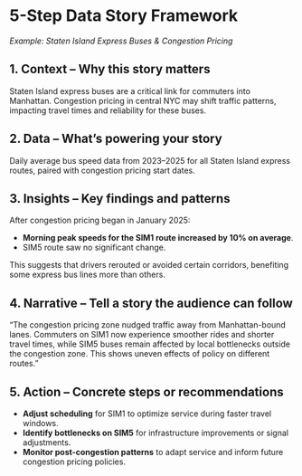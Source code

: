 # 5-Step Data Story Framework
*Example: Staten Island Express Buses & Congestion Pricing*

## 1. Context – Why this story matters
Staten Island express buses are a critical link for commuters into Manhattan. Congestion pricing in central NYC may shift traffic patterns, impacting travel times and reliability for these buses.

## 2. Data – What’s powering your story
Daily average bus speed data from 2023–2025 for all Staten Island express routes, paired with congestion pricing start dates.

## 3. Insights – Key findings and patterns
After congestion pricing began in January 2025:  
- **Morning peak speeds for the SIM1 route increased by 10% on average**.  
- SIM5 route saw no significant change.  

This suggests that drivers rerouted or avoided certain corridors, benefiting some express bus lines more than others.

## 4. Narrative – Tell a story the audience can follow
“The congestion pricing zone nudged traffic away from Manhattan-bound lanes. Commuters on SIM1 now experience smoother rides and shorter travel times, while SIM5 buses remain affected by local bottlenecks outside the congestion zone. This shows uneven effects of policy on different routes.”

## 5. Action – Concrete steps or recommendations
- **Adjust scheduling** for SIM1 to optimize service during faster travel windows.  
- **Identify bottlenecks on SIM5** for infrastructure improvements or signal adjustments.  
- **Monitor post-congestion patterns** to adapt service and inform future congestion pricing policies.
